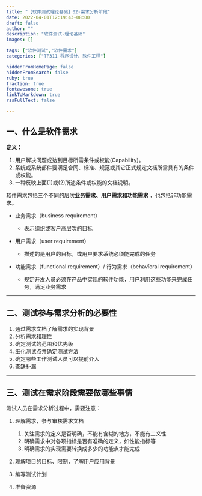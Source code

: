 ```yaml
---
title: "【软件测试理论基础】02-需求分析阶段"
date: 2022-04-01T12:19:43+08:00
draft: false
author: ""
description: "软件测试-理论基础"
images: []

tags: ["软件测试","软件需求"]
categories: ["TP311 程序设计、软件工程"]

hiddenFromHomePage: false
hiddenFromSearch: false
ruby: true
fraction: true
fontawesome: true
linkToMarkdown: true
rssFullText: false

---
```


## 一、什么是软件需求

**定义：**

1. 用户解决问题或达到目标所需条件或权能(Capability)。
2. 系统或系统部件要满足合同、标准、规范或其它正式规定文档所需具有的条件或权能。
3. 一种反映上面(1)或(2)所述条件或权能的文档说明。

软件需求包括三个不同的层次**业务需求、用户需求和功能需求** ，也包括非功能需求。

* 业务需求（business requirement）

  * 表示组织或客户高层次的目标
* 用户需求（user requirement）

  * 描述的是用户的目标，或用户要求系统必须能完成的任务
* 功能需求（functional requirement）/ 行为需求（behavīoral requirement）

  * 规定开发人员必须在产品中实现的软件功能，用户利用这些功能来完成任务，满足业务需求

---

## 二、测试参与需求分析的必要性

1. 通过需求文档了解需求的实现背景
2. 分析需求和理性
3. 确定测试的范围和优先级
4. 细化测试点并确定测试方法
5. 确定哪些工作测试人员可以提前介入
6. 查缺补漏

---


## 三、测试在需求阶段需要做哪些事情

测试人员在需求分析过程中，需要注意：

1. 理解需求，参与审核需求文档

    1. 关注需求的定义是否明确，不能有含糊的地方，不能有二义性
    2. 明确需求中对各项指标是否有准确的定义，如性能指标等
    3. 明确需求的实现需要转换成多少的功能点才能完成
2. 理解项目的目标、限制，了解用户应用背景
3. 编写测试计划
4. 准备资源
